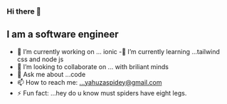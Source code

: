 ### Hi there 👋
## I am a software engineer

- 🔭 I’m currently working on ... ionic
-🌱 I’m currently learning ...tailwind css and node js
- 👯 I’m looking to collaborate on ... with briliant minds
- 💬 Ask me about ...code
- 📫 How to reach me: ...yahuzaspidey@gmail.com
- ⚡ Fun fact: ...hey do u know must spiders have eight legs.

